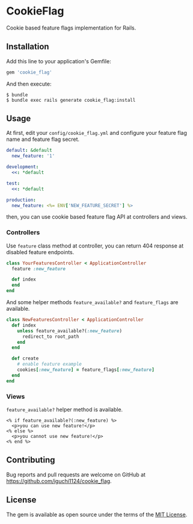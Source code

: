 # CookieFlag

Cookie based feature flags implementation for Rails.

## Installation

Add this line to your application's Gemfile:

```ruby
gem 'cookie_flag'
```

And then execute:

```shell
$ bundle
$ bundle exec rails generate cookie_flag:install
```

## Usage

At first, edit your `config/cookie_flag.yml` and configure your feature flag name and feature flag secret.

```yml
default: &default
  new_feature: '1'

development:
  <<: *default

test:
  <<: *default

production:
  new_feature: <%= ENV['NEW_FEATURE_SECRET'] %>
```

then, you can use cookie based feature flag API at controllers and views.

### Controllers

Use `feature` class method at controller, you can return 404 response at disabled feature endpoints.

```rb
class YourFeaturesController < ApplicationController
  feature :new_feature

  def index
  end
end
```

And some helper methods `feature_available?` and `feature_flags` are available.

```rb
class NewFeaturesController < ApplicationController
  def index
    unless feature_available?(:new_feature)
      redirect_to root_path
    end
  end

  def create
    # enable feature example
    cookies[:new_feature] = feature_flags[:new_feature]
  end
end
```

### Views

`feature_available?` helper method is available.

```erb
<% if feature_available?(:new_feature) %>
  <p>you can use new feature!</p>
<% else %>
  <p>you cannot use new feature!</p>
<% end %>
```

## Contributing

Bug reports and pull requests are welcome on GitHub at https://github.com/iguchi1124/cookie_flag.

## License

The gem is available as open source under the terms of the [MIT License](https://opensource.org/licenses/MIT).
